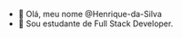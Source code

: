 - 👋 Olá, meu nome @Henrique-da-Silva
- 👀 Sou estudante de Full Stack Developer.


<!---
Henrique-da-Silva/Henrique-da-Silva is a ✨ special ✨ repository because its `README.md` (this file) appears on your GitHub profile.
You can click the Preview link to take a look at your changes.
--->

